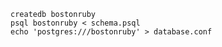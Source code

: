

    createdb bostonruby
    psql bostonruby < schema.psql
    echo 'postgres:///bostonruby' > database.conf
